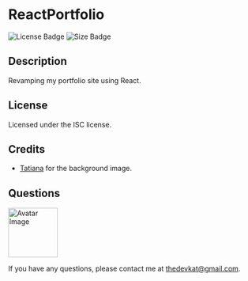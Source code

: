 
# ReactPortfolio

<img src="https://img.shields.io/badge/license-ISC-green" alt="License Badge">
<img src="https://img.shields.io/github/repo-size/katjones23/ReactPortfolio" alt="Size Badge">


## Description 

Revamping my portfolio site using React.


## License

Licensed under the ISC license.


## Credits

* [Tatiana]( https://www.pexels.com/@tatiana-18128) for the background image.

## Questions

<img src="https://avatars0.githubusercontent.com/u/53064219?v=4" alt="Avatar Image" width="100" height="100">

If you have any questions, please contact me at <a href="mailto:thedevkat@gmail.com">thedevkat@gmail.com</a>.
